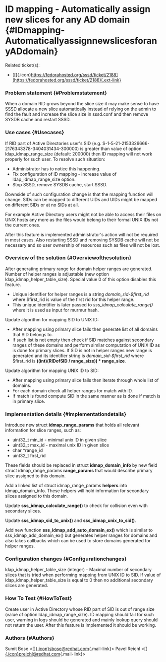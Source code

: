 ID mapping - Automatically assign new slices for any AD domain {#IDmapping-AutomaticallyassignnewslicesforanyADdomain}
==============================================================

Related ticket(s):

-   [[​]{.icon}https://fedorahosted.org/sssd/ticket/2188](https://fedorahosted.org/sssd/ticket/2188){.ext-link}

### Problem statement {#Problemstatement}

When a domain RID grows beyond the slice size it may make sense to have
SSSD allocate a new slice automatically instead of relying on the admin
to find the fault and increase the slice size in sssd.conf and then
remove SYSDB cache and restart SSSD.

### Use cases {#Usecases}

If RID part of Active Directories user's SID (e.g.
S-1-5-21-2153326666-2176343378-3404031434-300000) is greater than value
of option ldap\_idmap\_range\_size (default: 200000) then ID mapping
will not work properly for such user. To resolve such situation:

-   Administrator has to notice this happening.
-   Fix configuration of ID mapping - increase value of
    ldap\_idmap\_range\_size option.
-   Stop SSSD, remove SYSDB cache, start SSSD.

Downside of such configuration change is that the mapping function will
change. SIDs can be mapped to different UIDs and UIDs might be mapped on
different SIDs or at no SIDs at all.

For example Active Directory users might not be able to access their
files on UNIX hosts any more as the files would belong to their formal
UNIX IDs not the current ones.

After this feature is implemented administrator's action will not be
required in most cases. Also restarting SSSD and removing SYSDB cache
will not be necessary and so user ownership of resources such as files
will not be lost.

### Overview of the solution {#Overviewofthesolution}

After generating primary range for domain helper ranges are generated.
Number of helper ranges is adjustable (new option
ldap\_idmap\_helper\_table\_size). Special value 0 of this option
disables this feature.

-   Unique identifier for helper ranges is a string
    *domain\_sid-\$first\_rid* where \$first\_rid is value of the first
    rid for this helper range.
-   This unique identifier is later passed to
    *sss\_idmap\_calculate\_range()* where it is used as input for
    murmur hash.

Update algorithm for mapping SID to UNIX ID:

-   After mapping using primary slice fails then generate list of all
    domains that SID belongs to.
-   If such list is not empty then check if SID matches against
    secondary ranges of these domains and perform similar computation of
    UNIX ID as is done for primary slices. If SID is not in helper
    ranges new range is generated and its identifier string is
    *domain\_sid-\$first\_rid* where \$first\_rid is **((int)(RIDofSID /
    range\_size)) \* range\_size**.

Update algorithm for mapping UNIX ID to SID:

-   After mapping using primary slice fails then iterate through whole
    list of domains.
-   For each domain check all helper ranges for match with ID.
-   If match is found compute SID in the same manner as is done if match
    is in primary slice.

### Implementation details {#Implementationdetails}

Introduce new struct **idmap\_range\_params** that holds all relevant
information for slice ranges, such as:

-   uint32\_t min\_id - minimal unix ID in given slice
-   uint32\_t max\_id - maximal unix ID in given slice
-   char \*range\_id
-   uint32\_t first\_rid

These fields should be replaced in struct **idmap\_domain\_info** by new
field struct idmap\_range\_params **range\_params** that would describe
primary slice assigned to this domain.

Add a linked list of struct idmap\_range\_params **helpers** into
idmap\_domain\_info. These helpers will hold information for secondary
slices assigned to this domain.

Update **sss\_idmap\_calculate\_range()** to check for collision even
with secondary slices.

Update **sss\_idmap\_sid\_to\_unix()** and
**sss\_idmap\_unix\_to\_sid()**.

Add new function **sss\_idmap\_add\_auto\_domain\_ex()** which is
similar to sss\_idmap\_add\_domain\_ex() but generates helper ranges for
domains and also takes callbacks which can be used to store domains
generated for helper ranges.

### Configuration changes {#Configurationchanges}

ldap\_idmap\_helper\_table\_size (integer) - Maximal number of secondary
slices that is tried when performing mapping from UNIX ID to SID. If
value of ldap\_idmap\_helper\_table\_size is equal to 0 then no
additional secondary slices are generated.

### How To Test {#HowToTest}

Create user in Active Directory whose RID part of SID is out of range
size (value of option ldap\_idmap\_range\_size). ID mapping should fail
for such user, warning in logs should be generated and mainly lookup
query should not return the user. After this feature is implemented it
should be working.

### Authors {#Authors}

Sumit Bose
&lt;[[​]{.icon}sbose@redhat.com](mailto:sbose@redhat.com){.mail-link}&gt;
Pavel Reichl
&lt;[[​]{.icon}preichl@redhat.com](mailto:preichl@redhat.com){.mail-link}&gt;
